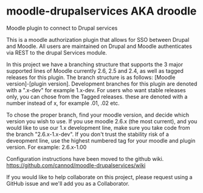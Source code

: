 moodle-drupalservices AKA droodle
=====================

Moodle plugin to connect to Drupal services

This is a moodle authorization plugin that allows for SSO between Drupal and Moodle.
All users are maintained on Drupal and Moodle authenticates via REST to the drupal Services module.

In this project we have a branching structure that supports the 3 major supported lines of Moodle currently 2.6, 2.5 and 2.4, as well as tagged releases for this plugin. The branch structure is as follows: [Moodle version]-[plugin version]. Development branches for this plugin are denoted with a ".x-dev" for example 1.x-dev. For users who want stable releases only, you can chose from the Tagged releases. these are denoted with a number instead of x, for example .01, .02 etc.

To chose the proper branch, find your moodle version, and decide which version you wish to use. If you use moodle 2.6.x (the most current), and you would like to use our 1.x development line, make sure you take code from the branch "2.6.x-1.x-dev". If you don't trust the stability risk of a deveopment line, use the highest numbered tag for your moodle and plugin version. For example: 2.6.x-1.00

Configuration instructions have been moved to the github wiki. https://github.com/cannod/moodle-drupalservices/wiki

If you would like to help collaborate on this project, please request using a GitHub issue and we'll add you as a Collaborator.
